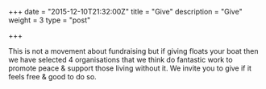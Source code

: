 +++
date = "2015-12-10T21:32:00Z"
title = "Give"
description = "Give"
weight = 3
type = "post"

+++

This is not a movement about fundraising but if giving floats your boat then we have selected 4 organisations that we think do fantastic work to promote peace & support those living without it. We invite you to give if it feels free & good to do so.
